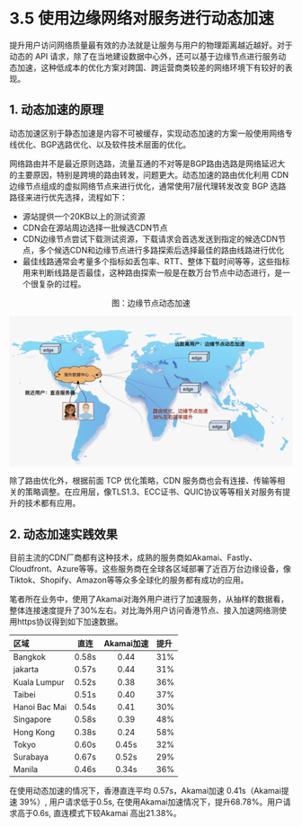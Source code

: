 # 3.5 使用边缘网络对服务进行动态加速

提升用户访问网络质量最有效的办法就是让服务与用户的物理距离越近越好。对于动态的 API 请求，除了在当地建设数据中心外，还可以基于边缘节点进行服务动态加速，这种低成本的优化方案对跨国、跨运营商类较差的网络环境下有较好的表现。

## 1. 动态加速的原理

动态加速区别于静态加速是内容不可被缓存，实现动态加速的方案一般使用网络专线优化、BGP选路优化、以及软件技术层面的优化。

网络路由并不是最近原则选路，流量互通的不对等是BGP路由选路是网络延迟大的主要原因，特别是跨境的路由转发，问题更大。动态加速的路由优化利用 CDN 边缘节点组成的虚拟网络节点来进行优化，通常使用7层代理转发改变 BGP 选路路径来进行优先选择，流程如下：

- 源站提供一个20KB以上的测试资源
- CDN会在源站周边选择一批候选CDN节点
- CDN边缘节点尝试下载测试资源，下载请求会首选发送到指定的候选CDN节点，多个候选CDN和边缘节点进行多路探索后选择最佳的路由线路进行优化
- 最佳线路通常会考量多个指标如丢包率、RTT、整体下载时间等等，这些指标用来判断线路是否最佳，这种路由探索一般是在数万台节点中动态进行，是一个很复杂的过程。

<div  align="center">
	<p>图：边缘节点动态加速</p>
	<img src="../assets/edge.png" width = "550"  align=center />
</div>

除了路由优化外，根据前面 TCP 优化策略，CDN 服务商也会有连接、传输等相关的策略调整。在应用层，像TLS1.3、ECC证书、QUIC协议等等相关对服务有提升的技术都有应用。

## 2. 动态加速实践效果

目前主流的CDN厂商都有这种技术，成熟的服务商如Akamai、Fastly、Cloudfront、Azure等等。这些服务商在全球各区域部署了近百万台边缘设备，像Tiktok、Shopify、Amazon等等众多全球化的服务都有成功的应用。

笔者所在业务中，使用了Akamai对海外用户进行了加速服务，从抽样的数据看，整体连接速度提升了30%左右。对比海外用户访问香港节点、接入加速网络测使用https协议得到如下加速数据。


区域|直连|Akamai加速|提升
:---|:--:|:--:|:--
Bangkok|0.58s|0.44|31%
jakarta|0.57s|0.44|31%
Kuala Lumpur|0.52s|0.38|36%
Taibei|0.51s|0.40|37%
Hanoi Bac Mai|0.54s|0.41|30%
Singapore|0.58s|0.39|48%
Hong Kong|0.38s|0.24|58%
Tokyo|0.60s|0.45s|32%
Surabaya|0.67s|0.52s|29%
Manila|0.46s|0.34s|36%


在使用动态加速的情况下，香港直连平均 0.57s，Akamai加速 0.41s（Akamai提速 39%）, 用户请求低于0.5s, 在使用Akamai加速情况下，提升68.78%。用户请求高于0.6s, 直连模式下较Akamai 高出21.38%。